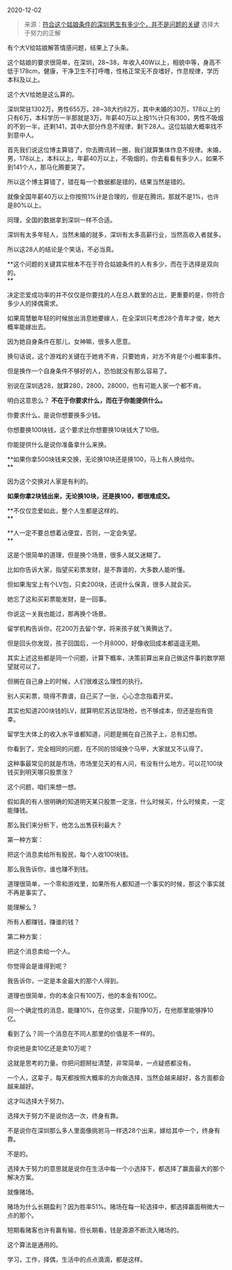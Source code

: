 2020-12-02

> 来源：[符合这个姑娘条件的深圳男生有多少个，并不是问题的关键](http://mp.weixin.qq.com/s?__biz=MzU3NDc5Nzc0NQ==&mid=2247496522&idx=2&sn=eeac4fb0071271cae7d0afb4e07eff97&chksm=fd2e5194ca59d8825ac6234163bc910d33fdf1d751afe289073d3adff325fa8340f85b2772f6&scene=27#wechat_redirect)
> 选择大于努力的正解

有个大V给姑娘解答情感问题，结果上了头条。

  

这个姑娘的要求很简单，在深圳，28~38，年收入40W以上，相貌中等，身高不低于178cm，健康，干净卫生不打呼噜，性格正常无不良嗜好，作息规律，学历本科及以上。

  

这个大V给她是这么算的。  

  

深圳常驻1302万，男性655万，28~38大约82万，其中未婚的30万，178以上的只有6万，本科学历一半那就是3万，年薪40万以上按1%计只有300，男性不吸烟的不到一半，还剩141，其中大部分作息不规律，剩下28人。这位姑娘大概率找不到意中人。

  

首先我们说这位博主算错了，你去腾讯转一圈，我们就算集体作息不规律。未婚，男，178以上，本科以上，年薪40万以上，不吸烟的，你去看看有多少人，如果不到141个人，那马化腾要哭了。

  

所以这个博主算错了，错在每一个数据都是错的，结果当然是错的。  

  

就像全国年薪40万以上你按照1%计是合理的，但是在腾讯，那就不是1%，也许是80%以上。  

  

同理，全国的数据拿到深圳一样不合适。  

  

深圳有太多年轻人，当然未婚的就多，深圳有太多高薪行业，当然高收入者就多。

  

所以这28人的结论是个笑话，不必当真。  

  

 **这个问题的关键其实根本不在于符合姑娘条件的人有多少，而在于选择是双向的。  
**

  

决定恋爱成功率的并不仅仅是你要找的人在总人数里的占比，更重要的是，你符合多少人的择偶需求。  

  

如果周慧敏年轻的时候放出消息她要嫁人，在全深圳只考虑28个青年才俊，她大概率能嫁出去。  

  

因为她自身条件在那儿，女神嘛，很多人愿意。  

  

换句话说，这个游戏的关键在于她肯不肯，只要她肯，对方不肯是个小概率事件。

  

但是换作一个自身条件不够好的人，恐怕就没有那么容易了。  

  

别说在深圳选28，就算280，2800，28000，也有可能人家一个都不肯。

  

明白这意思么？ **不在于你要求什么，而在于你能提供什么。**  

  

你要求什么，是说你想要换多少钱。  

  

你想要换100块钱，这个要求比你想要换10块钱大了10倍。

  

你能提供什么是说你准备拿什么来换。

  

 **如果你拿500块钱来交换，无论换10块还是换100，马上有人换给你。  
**

  

因为这个交换对人家是有利的。  

  

 **如果你拿2块钱出来，无论换10块，还是换100，都很难成交。**

  

 **不仅仅恋爱如此，整个人生都是这样的。  
**

  

 **人一定不要总想着沾便宜，否则，一定会失望。  
**

  

这是个很简单的道理，但是换个场景，很多人就又迷糊了。

  

比如你告诉大家，指望买彩票发财，是不靠谱的，大多数人能听懂。

  

但如果淘宝上有个LV包，只卖200块，还说什么保真，很多人就会买。  

  

她忘了这和买彩票能发财，是一回事。

  

你说这一关我也能过，那再换个场景。  

  

留学机构告诉你，花200万去留个学，将来孩子就飞黄腾达了。  

  

但是回头你发现，孩子回国后，一个月8000，好像收回成本都遥遥无期。  

  

其实上述这些都是同一个问题，计算下概率，决策前算出来自己做这件事的数学期望就可以了。  

  

但搁在自己身上的时候，人们很难这么理性的执行。

  

别人买彩票，晓得不靠谱，自己买了一张，心心念念指着开奖。  

  

其实也知道200块钱的LV，就算明尼苏达现场抢，也不够成本，但还是抱有侥幸。  

  

留学生大体上的收入水平谁都知道，问题是搁在自己孩子上，总有幻想。  

  

你看到了，完全相同的问题，在不同的领域换个马甲，大家就又不认得了。

  

这种事最常见的就是市场，市场里见天的有人问，有没有什么地方，可以花100块钱买到明天哪只股票涨？

  

这个问题，咱们来想一想。

  

假如真的有人很明确的知道明天某只股票一定涨，什么时候买，什么时候卖，一定能赚钱。

  

那么我们来分析下，他怎么出售获利最大？

  

第一种方案：

  

把这个消息卖给所有股民，每个人收100块钱。

  

那么我告诉你，谁也赚不到钱。

  

道理很简单，一个零和游戏里，如果所有人都知道一个事实的时候，那这个事实就不再是事实了。

  

能理解么？

  

所有人都赚钱，赚谁的钱？

  

第二种方案：

  

把这个消息卖给一个人。

  

你觉得会是谁得到呢？

  

我告诉你，一定是本金最大的那个人得到。

  

道理也很简单，你的本金只有100万，他的本金有100亿。

  

同一个确定性的消息，能赚10%，在你这里，只能挣10万，在他那里能够挣10亿。

  

看到了么？同一个消息在不同人那里的价值是不一样的。

  

你说他是卖10亿还是卖10万呢？

  

这就是思考的力量。你把问题掰扯清楚，非常简单，一点疑惑都没有。

  

一个人，这辈子，每天都按照大概率的方向做选择，当然会越来越好，各方面都会越来越好。

  

这才叫选择大于努力。

  

选择大于努力不是说你选一次，终身有靠。

  

不是说你在深圳那么多人里面像挑驸马一样选28个出来，嫁给其中一个，终身有靠。  

  

不是的。

  

选择大于努力的意思就是说你在生活中每一个小选择下，都选择了赢面最大的那个解决方案。

  

就像赌场。  

  

赌场为什么长期盈利？因为胜率51%。赌场在每一轮选择中，都选择赢面稍微大一点的那个。

  

短期看赌客也许有赢有输，但长期看，钱是源源不断流入赌场的。

  

这个算法是通用的。  

  

学习，工作，择偶，生活中的点点滴滴，都是这样。

